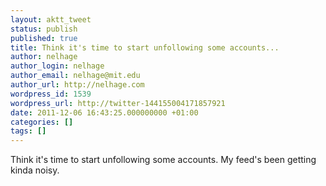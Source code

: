 ```yaml
---
layout: aktt_tweet
status: publish
published: true
title: Think it's time to start unfollowing some accounts...
author: nelhage
author_login: nelhage
author_email: nelhage@mit.edu
author_url: http://nelhage.com
wordpress_id: 1539
wordpress_url: http://twitter-144155004171857921
date: 2011-12-06 16:43:25.000000000 +01:00
categories: []
tags: []
---
```

Think it's time to start unfollowing some accounts. My feed's been getting kinda noisy.
